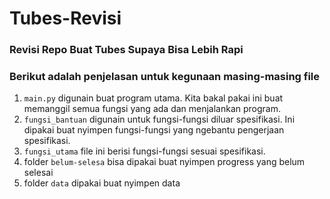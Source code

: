 # Tubes-Revisi
### Revisi Repo Buat Tubes Supaya Bisa Lebih Rapi

### Berikut adalah penjelasan untuk kegunaan masing-masing file

1. ```main.py``` digunain buat program utama. Kita bakal pakai ini buat memanggil semua fungsi yang ada dan menjalankan program.
2. ```fungsi_bantuan``` digunain untuk fungsi-fungsi diluar spesifikasi. Ini dipakai buat nyimpen fungsi-fungsi yang ngebantu pengerjaan spesifikasi.
3. ```fungsi_utama``` file ini berisi fungsi-fungsi sesuai spesifikasi.
4. folder ```belum-selesa``` bisa dipakai buat nyimpen progress yang belum selesai
5. folder ```data``` dipakai buat nyimpen data
